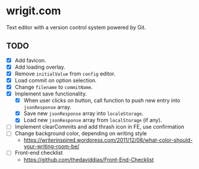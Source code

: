 # wrigit.com

Text editor with a version control system powered by Git.

## TODO

- [x] Add favicon.
- [x] Add loading overlay.
- [x] Remove `initialValue` from `config` editor.
- [x] Load commit on option selection.
- [x] Change `filename` to `commitName`.
- [x] Implement save functionality.
  - [x] When user clicks on button, call function to push new entry into `jsonResponse` array.
  - [x] Save new `jsonResponse` array into `localeStorage`.
  - [x] Load new `jsonResponse` array from `localStorage` (if any).
- [ ] Implement clearCommits and add thrash icon in FE, use confirmation
- [ ] Change background color, depending on writing style
  - https://writerinspired.wordpress.com/2011/12/08/what-color-should-your-writing-room-be/
- [ ] Front-end checklist
  - https://github.com/thedaviddias/Front-End-Checklist
